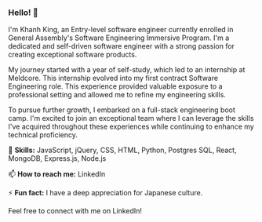 
### Hello! 👋

I'm Khanh King, an Entry-level software engineer currently enrolled in General Assembly's Software Engineering Immersive Program. I'm a dedicated and self-driven software engineer with a strong passion for creating exceptional software products.

My journey started with a year of self-study, which led to an internship at Meldcore. This internship evolved into my first contract Software Engineering role. This experience provided valuable exposure to a professional setting and allowed me to refine my engineering skills.

To pursue further growth, I embarked on a full-stack engineering boot camp. I'm excited to join an exceptional team where I can leverage the skills I've acquired throughout these experiences while continuing to enhance my technical proficiency.

🌱 **Skills:** JavaScript, jQuery, CSS, HTML, Python, Postgres SQL, React, MongoDB, Express.js, Node.js

📫 **How to reach me:** LinkedIn

 ⚡ **Fun fact:** I have a deep appreciation for Japanese culture.

Feel free to connect with me on LinkedIn!






